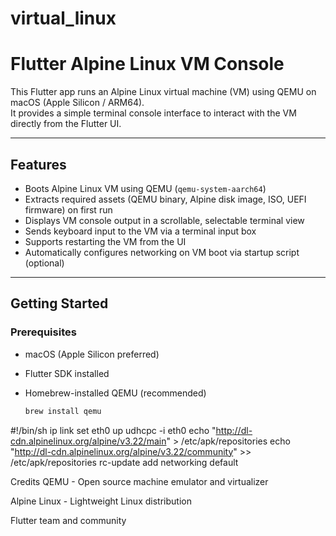 # virtual_linux
# Flutter Alpine Linux VM Console

This Flutter app runs an Alpine Linux virtual machine (VM) using QEMU on macOS (Apple Silicon / ARM64).  
It provides a simple terminal console interface to interact with the VM directly from the Flutter UI.

---

## Features

- Boots Alpine Linux VM using QEMU (`qemu-system-aarch64`)
- Extracts required assets (QEMU binary, Alpine disk image, ISO, UEFI firmware) on first run
- Displays VM console output in a scrollable, selectable terminal view
- Sends keyboard input to the VM via a terminal input box
- Supports restarting the VM from the UI
- Automatically configures networking on VM boot via startup script (optional)

---

## Getting Started

### Prerequisites

- macOS (Apple Silicon preferred)
- Flutter SDK installed
- Homebrew-installed QEMU (recommended)

  ```bash
  brew install qemu


#!/bin/sh
ip link set eth0 up
udhcpc -i eth0
echo "http://dl-cdn.alpinelinux.org/alpine/v3.22/main" > /etc/apk/repositories
echo "http://dl-cdn.alpinelinux.org/alpine/v3.22/community" >> /etc/apk/repositories
rc-update add networking default

Credits
QEMU - Open source machine emulator and virtualizer

Alpine Linux - Lightweight Linux distribution

Flutter team and community
